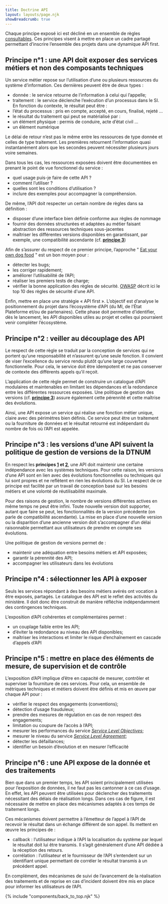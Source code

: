 ```yaml
---
title: Doctrine API
layout: layouts/page.njk
showBreadcrumb: true
---
```


Chaque principe exposé ici est décliné en un ensemble de règles [consultables](../regles). Ces principes visent à mettre en place un cadre partagé permettant d’inscrire l’ensemble des projets dans une dynamique API first.

## <a name="pr1"> Principe n°1 : une API doit exposer des services métiers et non des composants techniques </a>

Un service métier repose sur l’utilisation d’une ou plusieurs ressources du système d’information. Ces dernières peuvent être de deux types :

- donnée : le service retourne de l’information à celui qui l’appelle;
- traitement : le service déclenche l’exécution d’un processus dans le SI. En fonction du contexte, le résultat peut être :
- l’état du processus : pris en compte, accepté, en cours, finalisé, rejeté …
- le résultat du traitement qui peut se matérialisé par :
- un élément physique : permis de conduire, acte d’état civil …
- un élément numérique

Le délai de retour n’est pas le même entre les ressources de type donnée et celles de type traitement. Les premières retournent l’information quasi instantanément alors que les secondes peuvent nécessiter plusieurs jours voire semaines.

Dans tous les cas, les ressources exposées doivent être documentées en prenant le point de vue fonctionnel du service :

- quel usage puis-je faire de cette API ?
- comment l’utiliser ?
- quelles sont les conditions d’utilisation ?
- inclure des exemples pour accompagner la compréhension.

De même, l’API doit respecter un certain nombre de règles dans sa définition :

- disposer d’une interface bien définie conforme aux règles de nommage
- fournir des données structurées et adaptées au métier faisant abstraction des ressources techniques sous-jacentes
- maîtriser les différentes versions disponibles en garantissant, par exemple, une compatibilité ascendante (cf. [**principe 3**](./index.html#pr3))

Afin de s’assurer du respect de ce premier principe, l’approche " [Eat your own dog food](https://en.wikipedia.org/wiki/Eating_your_own_dog_food) " est un bon moyen pour :

- détecter les bugs;
- les corriger rapidement;
- améliorer l’utilisabilité de l’API;
- réaliser les premiers tests de charge;
- vérifier la bonne application des règles de sécurité. [OWASP](https://owasp.org/www-project-api-security/) décrit ici le top 10 des règles de sécurité d'une API.

Enfin, mettre en place une stratégie « API first ». L’objectif est d’analyse le positionnement du projet dans l’écosystème d’API (du MI, de l’État Plateforme et/ou de partenaires). Cette phase doit permettre d’identifier, dès le lancement, les API disponibles utiles au projet et celles qui pourraient venir compléter l’écosystème.

## <a name="pr2"> Principe n°2 : veiller au découplage des API </a>

Le respect de cette règle se traduit par la conception de services qui ne portent qu’une responsabilité et n’assurent qu’une seule fonction. Il convient de viser l’excellence du service rendu plutôt qu’une large couverture fonctionnelle. Pour cela, le service doit être idempotent et ne pas conserver de contexte des différents appels qu’il reçoit.

L’application de cette règle permet de construire un catalogue d’API modulaires et maintenables en limitant les dépendances et la redondance entre les différentes ressources exposées. Une politique de gestion des versions (cf. [**principe 3**](./index.html#pr3)) assure également cette pérennité et cette maîtrise des évolutions.

Ainsi, une API expose un service qui réalise une fonction métier unique, claire avec des périmètres bien définis. Ce service peut être un traitement ou la fourniture de données et le résultat retourné est indépendant du nombre de fois où l’API est appelée.

## <a name="pr3"> Principe n°3 : les versions d’une API suivent la politique de gestion de versions de la DTNUM </a>

En respect les **principes [1](./index.html#pr1) et [2](./index.html#pr2)**, une API doit maintenir une certaine indépendance avec les systèmes techniques. Pour cette raison, les versions d’une API sont en lien avec des évolutions fonctionnelles ou techniques qui lui sont propres et ne reflètent en rien les évolutions du SI. Le respect de ce principe est facilité par un travail de conception basé sur les besoins métiers et une volonté de réutilisabilité maximale.

Pour des raisons de gestion, le nombre de versions différentes actives en même temps ne peut être infini. Toute nouvelle version doit supporter, autant que faire se peut, les fonctionnalités de la version précédente (on parle de compatibilité ascendante). La mise en place d’une nouvelle version ou la disparition d’une ancienne version doit s’accompagner d’un délai raisonnable permettant aux utilisateurs de prendre en compte ses évolutions.

Une politique de gestion de versions permet de :

- maintenir une adéquation entre besoins métiers et API exposées;
- garantir la pérennité des API;
- accompagner les utilisateurs dans les évolutions

## <a name="pr4"> Principe n°4 : sélectionner les API à exposer </a>

Seuls les services répondant à des besoins métiers avérés ont vocation à être exposés, partagés. Le catalogue des API est le reflet des activités du ministère. Il doit donc être construit de manière réfléchie indépendamment des contingences techniques.

L’exposition d’API cohérentes et complémentaires permet :

- un couplage faible entre les API;
- d’éviter la redondance au niveau des API disponibles;
- maîtriser les interactions et limiter le risque d’enchaînement en cascade d’appels d’API

## <a name="pr5"> Principe n°5 : mettre en place des éléments de mesure, de supervision et de contrôle </a>

L’exposition d’API implique d’être en capacité de mesurer, contrôler et superviser la fourniture de ces services. Pour cela, un ensemble de métriques techniques et métiers doivent être définis et mis en œuvre par chaque API pour :

- vérifier le respect des engagements (conventions);
- détection d’usage frauduleux;
- prendre des mesures de régulation en cas de non respect des engagements;
- limitation ou coupure de l’accès à l’API;
- mesurer les performances du service [*Service Level Objectives*](https://fr.wikipedia.org/wiki/SLO);
- mesurer le niveau du service [*Service Level Agreement*](https://fr.wikipedia.org/wiki/Service-level_agreement); 
- détecter les défaillances;
- identifier un besoin d’évolution et en mesurer l’efficacité

## <a name="pr6"> Principe n°6 : une API expose de la donnée et des traitements </a>

Bien que dans un premier temps, les API soient principalement utilisées pour l’exposition de données, il ne faut pas les cantonner à ce cas d’usage. En effet, les API peuvent être utilisées pour déclencher des traitements nécessitant des délais de réalisation longs. Dans ces cas de figure, il est nécessaire de mettre en place des mécanismes adaptés à ces temps de traitement longs.

Ces mécanismes doivent permettre à l’émetteur de l’appel à l’API de recevoir le résultat dans un échange différent de son appel. Ils mettent en œuvre les principes de :

- callback : l’utilisateur indique à l’API la localisation du système par lequel le résultat doit lui être transmis. Il s’agit généralement d’une API dédiée à la réception des retours.
- corrélation : l’utilisateur et le fournisseur de l’API s’entendent sur un identifiant unique permettant de corréler le résultat transmis à un précédent appel.

En complément, des mécanismes de suivi de l’avancement de la réalisation des traitements et de reprise en cas d’incident doivent être mis en place pour informer les utilisateurs de l’API.

{% include "components/back_to_top.njk" %}